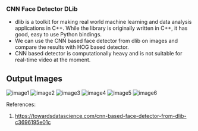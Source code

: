 ### CNN Face Detector DLib

* dlib is a toolkit for making real world machine learning and data analysis applications in C++. While the library is originally written in C++, it has good, easy to use Python bindings.
* We can use the CNN based face detector from dlib on images and compare the results with HOG based detector.
* CNN based detector is computationally heavy and is not suitable for real-time video at the moment. 

## Output Images
![image1](https://user-images.githubusercontent.com/15984084/69754456-f8244e80-117b-11ea-8687-b4db2689f443.png)
![image2](https://user-images.githubusercontent.com/15984084/69754457-f8bce500-117b-11ea-8726-1df8d0bd0bc2.png)
![image3](https://user-images.githubusercontent.com/15984084/69754458-f8bce500-117b-11ea-80b3-aa6e4bfc7b96.png)
![image4](https://user-images.githubusercontent.com/15984084/69754459-f8bce500-117b-11ea-8219-61bad17419c6.png)
![image5](https://user-images.githubusercontent.com/15984084/69754460-f8bce500-117b-11ea-80a8-e2deb16b6cab.png)
![image6](https://user-images.githubusercontent.com/15984084/69754461-f9557b80-117b-11ea-8b48-14efd23fdd9c.png)


References: 
1. https://towardsdatascience.com/cnn-based-face-detector-from-dlib-c3696195e01c